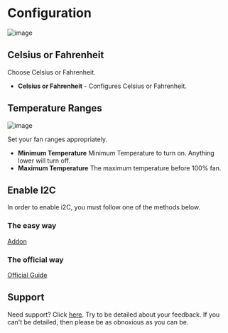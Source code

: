 # Configuration

![image](https://raw.githubusercontent.com/piotrtekien/HassOSArgonOneAddon/main/gitResources/linearsettings.png)

## Celsius or Fahrenheit

Choose Celsius or Fahrenheit.

- **Celsius or Fahrenheit** - Configures Celsius or Fahrenheit.

## Temperature Ranges

![image](https://raw.githubusercontent.com/piotrtekien/HassOSArgonOneAddon/main/gitResources/argonlinear.png)

Set your fan ranges appropriately.

- **Minimum Temperature** Minimum Temperature to turn on. Anything
  lower will turn off.
- **Maximum Temperature** The maximum temperature before 100% fan.

## Enable I2C

In order to enable i2C, you must follow one of the methods below.

### The easy way

[Addon](https://community.home-assistant.io/t/add-on-hassos-i2c-configurator/264167)

### The official way

[Official Guide](https://www.home-assistant.io/installation/raspberrypi/#enable-i2c)

## Support

Need support? Click [here](https://community.home-assistant.io/t/argon-one-active-cooling-addon/262598/8).
Try to be detailed about your feedback.
If you can't be detailed, then please be as obnoxious as you can be.
